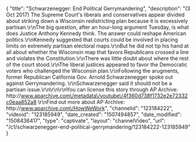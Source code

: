 {
    "title": "Schwarzenegger: End Political Gerrymandering",
    "description": "(3 Oct 2017) The Supreme Court's liberals and conservatives appear divided about striking down a Wisconsin redistricting plan because it is excessively partisan.\r\nThe big question, after an hour-long argument Tuesday, is what does Justice Anthony Kennedy think. The answer could reshape American politics.\r\nKennedy suggested that courts could be involved in placing limits on extremely partisan electoral maps.\r\nBut he did not tip his hand at all about whether the Wisconsin map that favors Republicans crossed a line and violates the Constitution.\r\nThere was little doubt about where the rest of the court stood.\r\nThe liberal justices appeared to favor the Democratic voters who challenged the Wisconsin plan.\r\nFollowing the arugments, former Republican California Gov. Arnold Schwarzenegger spoke out against Gerrymandering. \r\nSchwarzenegger said it should not be a partisan issue.\r\n\r\n\r\nYou can license this story through AP Archive: http:\/\/www.aparchive.com\/metadata\/youtube\/4f360d738f1732e2e72332c0eaa852a8 \r\nFind out more about AP Archive: http:\/\/www.aparchive.com\/HowWeWork",
    "channelid": "123184222",
    "videoid": "123185949",
    "date_created": "1507494857",
    "date_modified": "1508436417",
    "type": "captivate",
    "layout": "channelVideo",
    "url": "\/c1\/schwarzenegger-end-political-gerrymandering\/123184222-123185949"
}